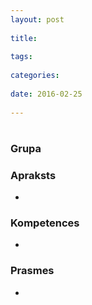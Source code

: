 ```yaml
---
layout: post
    
title: 
    
tags: 
    
categories: 
    
date: 2016-02-25
    
---
```

# 

### Grupa


### Apraksts

* 

### Kompetences

* 

### Prasmes 
* 